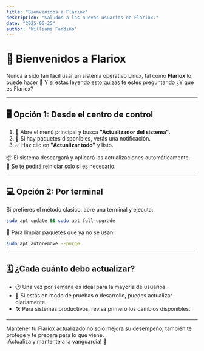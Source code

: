 ```yaml
---
title: "Bienvenidos a Flariox"
description: "Saludos a los nuevos usuarios de Flariox."
date: "2025-06-25"
author: "Williams Fandiño"
---
```


# 👋 Bienvenidos a Flariox

Nunca a sido tan facil usar un sistema operativo Linux, tal como **Flariox** lo puede hacer 🤗 Y si estas leyendo esto quizas te estes preguntando ¿Y que es Flariox?

---

## 🖥️ Opción 1: Desde el centro de control

1. 🧭 Abre el menú principal y busca **"Actualizador del sistema"**.
2. 🔔 Si hay paquetes disponibles, verás una notificación.
3. ✅ Haz clic en **"Actualizar todo"** y listo.

📦 El sistema descargará y aplicará las actualizaciones automáticamente.  
🔁 Se te pedirá reiniciar solo si es necesario.

---

## 💻 Opción 2: Por terminal

Si prefieres el método clásico, abre una terminal y ejecuta:

```bash
sudo apt update && sudo apt full-upgrade
```

🧹 Para limpiar paquetes que ya no se usan:

```bash
sudo apt autoremove --purge
```

---

## 🗓️ ¿Cada cuánto debo actualizar?

- 🕐 Una vez por semana es ideal para la mayoría de usuarios.
- 🧪 Si estás en modo de pruebas o desarrollo, puedes actualizar diariamente.
- 🛠️ Para sistemas productivos, revisa primero los cambios disponibles.

---

Mantener tu Flariox actualizado no solo mejora su desempeño, también te protege y te prepara para lo que viene.  
¡Actualiza y mantente a la vanguardia! 🚀
```
